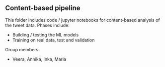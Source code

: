 ## Content-based pipeline
This folder includes code / jupyter notebooks for content-based analysis of the tweet data. Phases include:
* Building / testing the ML models
* Training on real data, test and validation

Group members: 
* Veera, Annika, Inka, Maria
